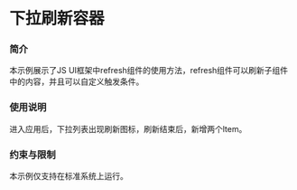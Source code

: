 # 下拉刷新容器<a name="ZH-CN_TOPIC_0000001129815618"></a>

### 简介<a name="section104mcpsimp"></a>

本示例展示了JS UI框架中refresh组件的使用方法，refresh组件可以刷新子组件中的内容，并且可以自定义触发条件。

### 使用说明<a name="section107mcpsimp"></a>

进入应用后，下拉列表出现刷新图标，刷新结束后，新增两个ltem。

### 约束与限制<a name="section110mcpsimp"></a>

本示例仅支持在标准系统上运行。

